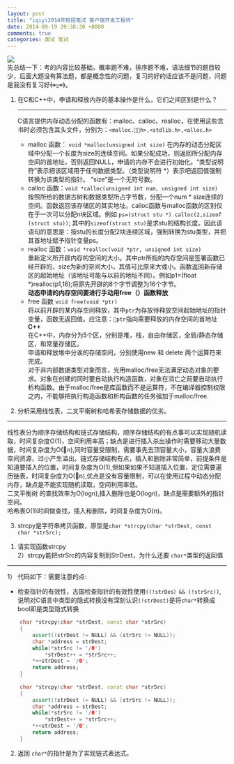 ```yaml
---
layout: post
title: "iqiyi2014年校招笔试 客户端开发工程师"
date: 2014-09-19 20:38:30 +0800
comments: true
categories: 面试 笔试 
---
```

![](http://campus.iqiyi.com/html/images/index/logo.png)   
先总结一下：考的内容比较基础，概率题不难，排序题不难，语法细节的题目较少，后面大题没有算法题，都是概念性的问题，复习的好的话应该不是问题，问题是我没有复习好~~~~(>_<)~~~~。
<!--more-->
1. 在C和C++中，申请和释放内存的基本操作是什么，它们之间区别是什么？  
	___

    C语言提供内存动态分配的函数有：malloc、calloc、realloc，在使用这些念书时必须包含其头文件，分别为：`<malloc.h>,<stdlib.h>,<alloc.h> ` 
	* malloc 函数： `void *malloc(unsigned int size)`
	在内存的动态分配区域中分配一个长度为size的连续空间。如果分配成功，则返回所分配内存空间的首地址，否则返回NULL，申请的内存不会进行初始化。“类型说明符”表示把该区域用于任何数据类型。（类型说明符 *）表示吧返回值强制转换为该类型的指针。 “size”是一个无符号数。
	* calloc 函数：`void *calloc(unsigned int num, unsigned int size)`  
	按照所给的数据古树和数据类型所占字节数，分配一个num * size连续的空间。函数返回该存储区的其实地址。calloc函数与malloc函数的区别仅在于一次可以分配n块区域。例如 `ps=(struct stu *) calloc(2,sizeof (struct stu))`; 其中的`sizeof(struct stu)`是求stu的结构长度。因此该语句的意思是：按stu的长度分配2块连续区域，强制转换为stu类型，并把其首地址赋予指针变量ps。
	* realloc 函数：`void *realloc(void *ptr, unsigned int size)`   
	重新定义所开辟内存的空间的大小。其中ptr所指的内存空间是签署函数已经开辟的，size为新的空间大小，其值可比原来大或小。函数返回新存储区的起始地址（该地址可能与以前的地址不同）。例如p1=(float *)realloc(p1,16);将原先开辟的8个字节调整为16个字节。  
**动态申请的内存空间要进行手动用free（）函数释放**  
	* free 函数 `void free(void *ptr)`  
	将以前开辟的某内存空间释放，其中`ptr`为存放待释放空间起始地址的指针变量，函数无返回值。应注意：`ptr`指向需要释放的内存空间的首地址  
	**C++**  
	在C++中，内存分为5个区，分别是堆，栈，自由存储区，全局/静态存储区，和常量存储区。  
	申请和释放堆中分诶的存储空间，分别使用new 和 delete 两个运算符来完成。  
	对于非内部数据类型对象而言，光用malloc/free无法满足动态对象的要求。对象在创建的同时要自动执行构造函数，对象在消亡之前要自动执行析构函数。由于malloc/free是库函数而不是运算符，不在编译器控制权限之内，不能够把执行构造函数和析构函数的任务强加于malloc/free.  
	
	
	
	
2. 分析采用线性表，二叉平衡树和哈希表存储数据的优劣。
* * *  
   线性表分为顺序存储结构和链式存储结构，顺序存储结构的有点事可以实现随机读取，时间复杂度O(1)，空间利用率高；缺点是进行插入杀出操作时需要移动大量数据，时间复杂度为O(n),同时容量受限制，需要事先去顶容量大小，容量大浪费空间资源，过小产生溢出。链式存储结构有点，插入和删除非常简单，前提条件是知道要插入的位置，时间复杂度为O(1),但如果如果不知道插入位置，定位需要遍历链表，时间复杂度为O(n),优点是没有容量限制，可以在使用过程中动态分配内存，缺点是不能实现随机读取，空间利用率低。  
二叉平衡树 的查找效率为O(logn),插入删除也是O(logn)，缺点是需要额外的指针空间。  
哈希表O(1)时间做查找，插入和删除，时间复杂度为O(n)。    
	
3. strcpy是字符串拷贝函数，原型是`char *strcpy(char *strDest, const char *strSrc);`  
1) 请实现函数strcpy  
2）strcpy能把strSrc的内容复制到StrDest，为什么还要 `char*`类型的返回值
*** 
1） 代码如下：需要注意的点:
* 检查指针的有效性，古国检查指针的有效性使用`((!strDes）&& (!strSrc))`,说明对C语言中类型的隐式转换没有深刻认识`(!strDest)`是将`char*`转换成bool即是类型隐式转换
```c++
	char *strcpy(char *strDest, const char *strSrc)
	{
		assert((strDest != NULL) && (strSrc != NULL));
		char *address = strDest;
		while(*strSrc != '/0')
			*strDest++ = *strSrc++; 			
		*++strDest = '/0';
		return address;
	}
	
	char *strcpy(char *strDest, const char *strSrc)
	{
		assert((strDest != NULL) && (strSrc != NULL));
		char *address = strDest;
		while(*strSrc != '/0')
			*strDest++ = *strSrc++; 			
		*++strDest = '/0';
		return address;
	}
```
   
2) 返回 `char*`的指针是为了实现链式表达式。


	
 